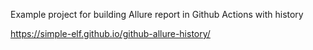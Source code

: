 Example project for building Allure report in Github Actions with history

https://simple-elf.github.io/github-allure-history/